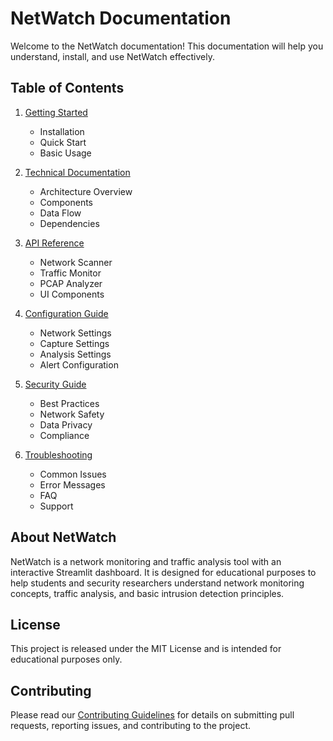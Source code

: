 # NetWatch Documentation

Welcome to the NetWatch documentation! This documentation will help you understand, install, and use NetWatch effectively.

## Table of Contents

1. [Getting Started](getting-started.md)
   - Installation
   - Quick Start
   - Basic Usage

2. [Technical Documentation](technical.md)
   - Architecture Overview
   - Components
   - Data Flow
   - Dependencies

3. [API Reference](api-reference.md)
   - Network Scanner
   - Traffic Monitor
   - PCAP Analyzer
   - UI Components

4. [Configuration Guide](configuration.md)
   - Network Settings
   - Capture Settings
   - Analysis Settings
   - Alert Configuration

5. [Security Guide](security.md)
   - Best Practices
   - Network Safety
   - Data Privacy
   - Compliance

6. [Troubleshooting](troubleshooting.md)
   - Common Issues
   - Error Messages
   - FAQ
   - Support

## About NetWatch

NetWatch is a network monitoring and traffic analysis tool with an interactive Streamlit dashboard. It is designed for educational purposes to help students and security researchers understand network monitoring concepts, traffic analysis, and basic intrusion detection principles.

## License

This project is released under the MIT License and is intended for educational purposes only.

## Contributing

Please read our [Contributing Guidelines](contributing.md) for details on submitting pull requests, reporting issues, and contributing to the project.
